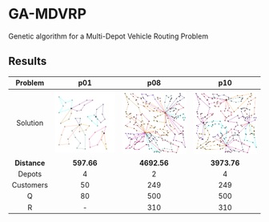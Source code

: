 # GA-MDVRP
Genetic algorithm for a Multi-Depot Vehicle Routing Problem


## Results
Problem | p01 | p08 | p10
:-: | :-: | :-: | :-:
Solution | ![p01](/data/solutionImages/p01.png) | ![p02](/data/solutionImages/p08.png) | ![p03](/data/solutionImages/p10.png)
**Distance** | **597.66** | **4692.56** | **3973.76**
Depots | 4 | 2 | 4
Customers | 50 | 249 | 249
Q | 80 | 500 | 500
R | - | 310 | 310


